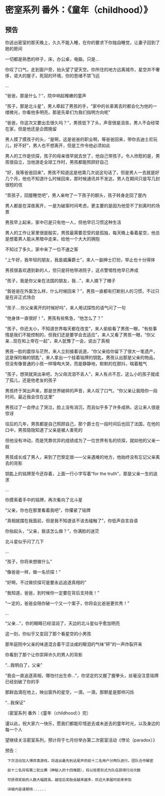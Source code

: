 # 密室系列 番外：《童年（childhood）》

## 预告

你逃出密室的那天晚上，久久不能入睡，在你的要求下你独自睡觉，让妻子回到了她的房间



一切都是熟悉的样子，床，办公桌，电脑，只是...



你叹了口气，走到窗户旁，抬头望了望天空。你所住的地方远离城市，星空并不奢侈，诺大的屋子，死寂的环境，你的思绪不禁飞远



...



“爸爸，那是什么？”，院中响起稚嫩的童声



“孩子，那是北斗星”，男人牵起了男孩的手，“家中的长辈离去时都会化为他的一缕微光，你看他多明亮，那是先辈们为我们指明方向呢”



“爸爸，你这次又要出去很久吗？”，男孩低下了头，声音很是沮丧，男人不会经常在家，但是他还是企图挽留



男人摸了摸孩子的头，“是啊，这是爸爸的职业啊，等爸爸回来，带你去迪士尼玩儿，好不好”，男人也不想离开，但是工作令他必须如此



男人的工作是侦探，孩子的母亲很早就去世了，他自己带孩子。令人欣慰的是，男孩很自立，当他游走全球工作时，男孩都能照顾好自己



“好，我等爸爸回来”，男孩不知道这是他第几次说这句话了，但是男人一去就是好几个月，他也不知道什么时候回来，那时候通讯并不发达，男人在期间只是写几封很短的信



“乖孩子，回屋睡觉吧”，男人亲吻了一下孩子的额头，孩子转身走回了屋内



男人都是在深夜离开，一是为破案时间考虑，更主要的是因为他受不了别离时的场景



男孩早上起来，家中已是只有他一人，但他早已习惯这种生活



男人的工作让家里很是殷实，男孩最需要忍受的是孤独，每天晚上看着星空，他总是想着男人能从黑暗中走来，给他一个大大的拥抱



不知过了多久，家中来了一位不速之客



“上午好，我年轻的朋友，我是威廉爵士”，来人一副绅士打扮，举止也十分得体



男孩很喜欢遇到新的人，但只是将他带进院子，这点警惕性他早已养成



“孩子，我是你父亲在法国的朋友，我...”，来人摘下了帽子



“我爸爸在外面怎么样，什么时候回来？”，男孩一直都有打断别人的习惯，不过只是在非正式场合



“孩子....你父亲离开的时候好吗”，来人用试探性的语气问了一句



“他身体一直很好！”，男孩有些焦急，“他怎么了？”



“孩子，你还太小，不知道世界每天都在改变”，来人偷偷看了男孩一眼，“有些事情是我们不能控制的，但我们还是要学会去适应”，来人又看了男孩一眼，“你父亲...现在和上帝在一起”，来人犹豫了一会，说出了真相



男孩一脸的震惊与茫然，来人立刻接着说道，“你父亲给你留下了很大一笔遗产，这是保险箱的钥匙”，来人拿出一个挂着铭牌的钥匙，男孩认出那是父亲的物品，但没有像普通的小孩一样嚎啕大哭，而是静静地，默默的在颤抖，喘着粗气



“孩子，想哭就哭出来吧，为父母流泪不丢人”，来人有点不忍，这么小的孩子就成了孤儿，还是他老友的孩子



男孩终于哭出声来，那是世界破碎的声音，来人叹了口气，“你父亲让我陪你一段时间，最近我会住在这里”



男孩过了一会停止了哭泣，脸上没有消沉，而且似乎多了许多成熟，这让来人很是惊讶



往后的几年，男孩都是自己照顾自己，那个爵士在一段时间后也回了法国，在他的口中，男孩隐隐知道了父亲是被人害死的



但他没有冲动，而是凭靠优异的成绩成为了一位世界有名的侦探，就如他的父亲一般



男孩成长成了男人，来到了巴黎定居――父亲遇难的地方，他始终没有忘记父亲离去的背影



钥匙上的铭牌至今还存着，上面一行小字写着“for the truth”，那是父亲一生的追求



…



你摸索着手中的铭牌，再次看向了北斗星



“父亲，你也在那里看着我吧”，你攥紧了铭牌



“真相就摆在我面前，但是我不知道该不该去碰触了”，你低声自言自语



你抬起头，“父亲，我该怎么做？”，你满脸的迷茫



北斗星似乎闪了几下



…



“孩子，你将来想做什么”



“像爸爸一样，做一名侦探！”



“好啊，不过做侦探可是要永远追逐真相的”



“我知道，爸爸，到时候你一定要在背后支持我！”



“一定的，爸爸会陪你破一个又一个案子，你将会比爸爸更优秀！”



…



“父亲...”，你的眼睛已经湿润了，天边的北斗星似乎愈加明亮



这一刻，你似乎又变回了那个看星空的小男孩



那年庭院中父亲的味道混合着干涩淡咸的眼泪的气味“砰”的一声炸裂开来



你看到了那个让你崇拜许久的男人的背影



“...我明白了，父亲”



“我会一直追逐真相，哪怕付出生命...”，你坚定的又握了握拳头，丝毫没注意铭牌已经划破了你的手



那鲜血滴在地上，映出窗外的星空，一滴，一滴，那颗星是那样闪烁



“...我保证”



（密室系列 番外：《童年（childhood）》完）






谨以此，祝大家六一快乐，愿我们都能珍惜逝去或未逝去的童年时光，以及身边的每一个人

望继续关注密室系列，预计将于七月份举办第二次密室活动《悖论（paradox）》



预告：

     下次活动加入博弈类游戏，将选出最先到达尾声的前十二名用户分两队进行，团队合作解密

     前十二名将有第二轮比赛（神秘人的十四难题），将以抢答形式为队伍获得行动次数

     可获得奖励的人数大幅提高，越往后奖励会越来越多，欢迎大家届时前来参加

     详细内容请期待......
